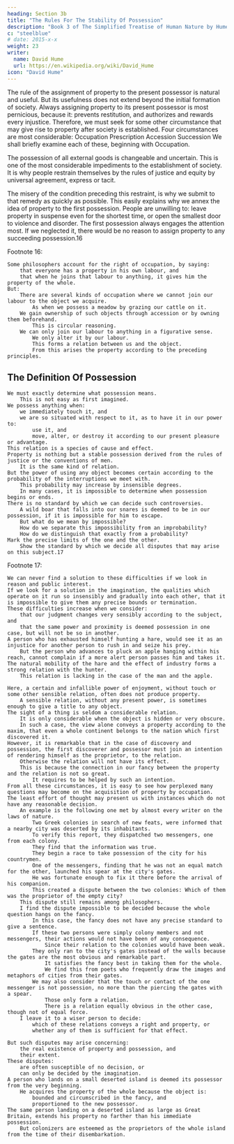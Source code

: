 ```yaml
---
heading: Section 3b
title: "The Rules For The Stability Of Possession"
description: "Book 3 of The Simplified Treatise of Human Nature by Hume"
c: "steelblue"
# date: 2015-x-x
weight: 23
writer:
  name: David Hume
  url: https://en.wikipedia.org/wiki/David_Hume
icon: "David Hume"
---
```




The rule of the assignment of property to the present possessor is natural and useful.
        But its usefulness does not extend beyond the initial formation of society.
        Always assigning property to its present possessor is most pernicious, because it:
            prevents restitution, and
            authorizes and rewards every injustice.
Therefore, we must seek for some other circumstance that may give rise to property after society is established.
        Four circumstances are most considerable:
            Occupation
            Prescription
            Accession
            Succession
    We shall briefly examine each of these, beginning with Occupation.

The possession of all external goods is changeable and uncertain.
        This is one of the most considerable impediments to the establishment of society.
        It is why people restrain themselves by the rules of justice and equity by universal agreement, express or tacit.

The misery of the condition preceding this restraint, is why we submit to that remedy as quickly as possible.
        This easily explains why we annex the idea of property to the first possession.
    People are unwilling to:
        leave property in suspense even for the shortest time, or
        open the smallest door to violence and disorder.
    The first possession always engages the attention most.
        If we neglected it, there would be no reason to assign property to any succeeding possession.16


Footnote 16:

    Some philosophers account for the right of occupation, by saying:
        that everyone has a property in his own labour, and
        that when he joins that labour to anything, it gives him the property of the whole.
    But:
        There are several kinds of occupation where we cannot join our labour to the object we acquire.
            As when we possess a meadow by grazing our cattle on it.
        We gain ownership of such objects through accession or by owning them beforehand.
            This is circular reasoning.
        We can only join our labour to anything in a figurative sense.
            We only alter it by our labour.
            This forms a relation between us and the object.
            From this arises the property according to the preceding principles.


## The Definition Of Possession

    We must exactly determine what possession means.
        This is not easy as first imagined.
    We possess anything when:
        we immediately touch it, and
        we are so situated with respect to it, as to have it in our power to:
            use it, and
            move, alter, or destroy it according to our present pleasure or advantage.
    This relation is a species of cause and effect.
    Property is nothing but a stable possession derived from the rules of justice or the conventions of men.
        It is the same kind of relation.
    But the power of using any object becomes certain according to the probability of the interruptions we meet with.
        This probability may increase by insensible degrees.
        In many cases, it is impossible to determine when possession begins or ends.
    There is no standard by which we can decide such controversies.
        A wild boar that falls into our snares is deemed to be in our possession, if it is impossible for him to escape.
        But what do we mean by impossible?
        How do we separate this impossibility from an improbability?
        How do we distinguish that exactly from a probability?
    Mark the precise limits of the one and the other.
        Show the standard by which we decide all disputes that may arise on this subject.17


Footnote 17:

    We can never find a solution to these difficulties if we look in reason and public interest.
    If we look for a solution in the imagination, the qualities which operate on it run so insensibly and gradually into each other, that it is impossible to give them any precise bounds or termination.
    These difficulties increase when we consider:
        that our judgment changes very sensibly according to the subject, and
        that the same power and proximity is deemed possession in one case, but will not be so in another.
    A person who has exhausted himself hunting a hare, would see it as an injustice for another person to rush in and seize his prey.
        But the person who advances to pluck an apple hanging within his reach, cannot complain if a more alert person passes him and takes it.
    The natural mobility of the hare and the effect of industry forms a strong relation with the hunter.
        This relation is lacking in the case of the man and the apple.

    Here, a certain and infallible power of enjoyment, without touch or some other sensible relation, often does not produce property.
        A sensible relation, without any present power, is sometimes enough to give a title to any object.
    The sight of a thing is seldom a considerable relation.
        It is only considerable when the object is hidden or very obscure.
        In such a case, the view alone conveys a property according to the maxim, that even a whole continent belongs to the nation which first discovered it.
    However, it is remarkable that in the case of discovery and possession, the first discoverer and possessor must join an intention of rendering himself as the proprietor, to the relation.
        Otherwise the relation will not have its effect.
        This is because the connection in our fancy between the property and the relation is not so great.
            It requires to be helped by such an intention.
    From all these circumstances, it is easy to see how perplexed many questions may become on the acquisition of property by occupation.
    The least effort of thought may present us with instances which do not have any reasonable decision.
        An example is the following one met by almost every writer on the laws of nature.
            Two Greek colonies in search of new feats, were informed that a nearby city was deserted by its inhabitants.
            To verify this report, they dispatched two messengers, one from each colony.
            They find that the information was true.
            They begin a race to take possession of the city for his countrymen.
            One of the messengers, finding that he was not an equal match for the other, launched his spear at the city's gates.
            He was fortunate enough to fix it there before the arrival of his companion.
            This created a dispute between the two colonies: Which of them was the proprietor of the empty city?
        This dispute still remains among philosophers.
        I find the dispute impossible to be decided because the whole question hangs on the fancy.
            In this case, the fancy does not have any precise standard to give a sentence.
            If these two persons were simply colony members and not messengers, their actions would not have been of any consequence.
                Since their relation to the colonies would have been weak.
            They only ran to the city's gates instead of the walls because the gates are the most obvious and remarkable part.
                It satisfies the fancy best in taking them for the whole.
                We find this from poets who frequently draw the images and metaphors of cities from their gates.
            We may also consider that the touch or contact of the one messenger is not possession, no more than the piercing the gates with a spear.
                Those only form a relation.
                There is a relation equally obvious in the other case, though not of equal force.
        I leave it to a wiser person to decide:
            which of these relations conveys a right and property, or
            whether any of them is sufficient for that effect.

    But such disputes may arise concerning:
        the real existence of property and possession, and
        their extent.
    These disputes:
        are often susceptible of no decision, or
        can only be decided by the imagination.
    A person who lands on a small deserted island is deemed its possessor from the very beginning.
        He acquires the property of the whole because the object is:
            bounded and circumscribed in the fancy, and
            proportioned to the new possessor.
    The same person landing on a deserted island as large as Great Britain, extends his property no farther than his immediate possession.
        But colonizers are esteemed as the proprietors of the whole island from the time of their disembarkation.

